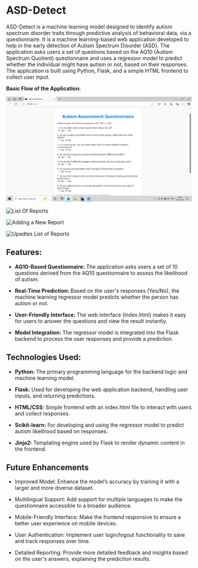 # ASD-Detect

ASD-Detect is a machine learning model designed to identify autism spectrum disorder traits through predictive analysis of behavioral data, via a questionnaire. It is a machine learning-based web application developed to help in the early detection of Autism Spectrum Disorder (ASD). The application asks users a set of questions based on the AQ10 (Autism Spectrum Quotient) questionnaire and uses a regressor model to predict whether the individual might have autism or not, based on their responses. The application is built using Python, Flask, and a simple HTML frontend to collect user input.<br>

**Basic Flow of the Application:**

![Assessment Questionnaaire](https://github.com/SK-21-D3v/ASD-Detect/blob/main/Screenshot%20(1379).png?raw=true)<br>

![List Of Reports]() <br>

![Adding a New Report]() <br>

![Upadtes List of Reports]()<br>

## Features:

- **AQ10-Based Questionnaire:** The application asks users a set of 10 questions derived from the AQ10 questionnaire to assess the likelihood of autism.<br>

- **Real-Time Prediction:** Based on the user's responses (Yes/No), the machine learning regressor model predicts whether the person has autism or not.<br>

- **User-Friendly Interface:** The web interface (index.html) makes it easy for users to answer the questions and view the result instantly.<br>

- **Model Integration:** The regressor model is integrated into the Flask backend to process the user responses and provide a prediction.<br>

## Technologies Used: 

- **Python:** The primary programming language for the backend logic and machine learning model.<br>

- **Flask:** Used for developing the web application backend, handling user inputs, and returning predictions.<br>

- **HTML/CSS:** Simple frontend with an index.html file to interact with users and collect responses.<br>

- **Scikit-learn:** For developing and using the regressor model to predict autism likelihood based on responses.<br>

- **Jinja2:** Templating engine used by Flask to render dynamic content in the frontend.<br>

## Future Enhancements

- Improved Model: Enhance the model’s accuracy by training it with a larger and more diverse dataset.<br>

- Multilingual Support: Add support for multiple languages to make the questionnaire accessible to a broader audience.<br>

- Mobile-Friendly Interface: Make the frontend responsive to ensure a better user experience on mobile devices.<br>

- User Authentication: Implement user login/logout functionality to save and track responses over time.<br>

- Detailed Reporting: Provide more detailed feedback and insights based on the user's answers, explaining the prediction results.<br>
